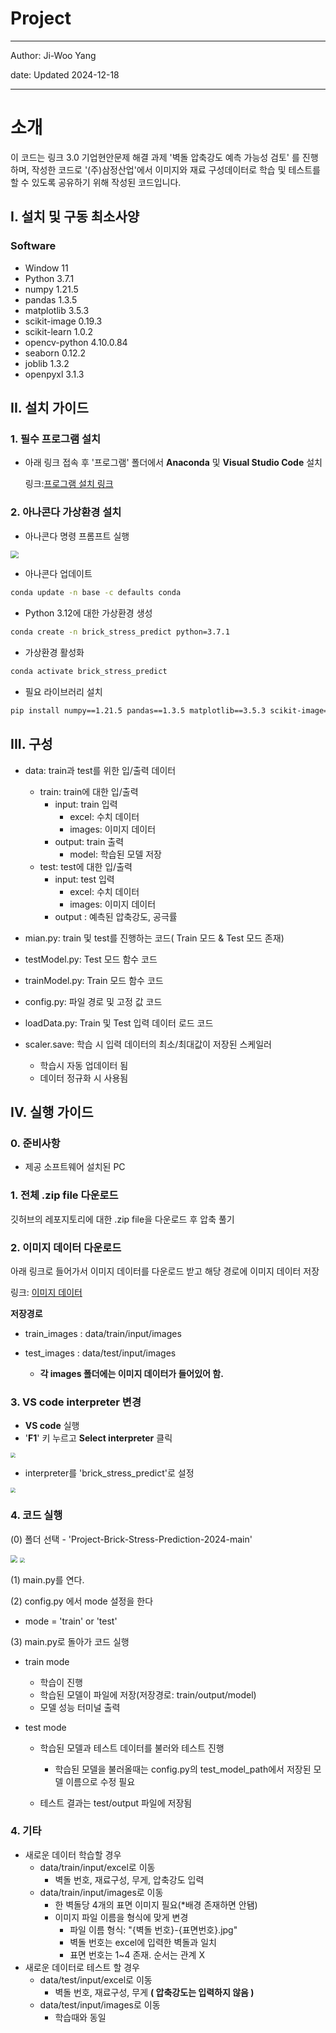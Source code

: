 # Project

***

Author: Ji-Woo Yang

date: Updated 2024-12-18

***

# 소개

이 코드는 링크 3.0 기업현안문제 해결 과제 '벽돌 압축강도 예측 가능성 검토' 를 진행하며, 작성한 코드로 '(주)삼정산업'에서 이미지와 재료 구성데이터로 학습 및 테스트를 할 수 있도록 공유하기 위해 작성된 코드입니다.

## I. 설치 및 구동 최소사양

### Software

* Window 11
* Python 3.7.1
* numpy 1.21.5
* pandas 1.3.5
* matplotlib 3.5.3
* scikit-image 0.19.3
* scikit-learn 1.0.2
* opencv-python 4.10.0.84
* seaborn 0.12.2
* joblib 1.3.2
* openpyxl 3.1.3

## II. 설치 가이드

### 1. 필수 프로그램 설치

* 아래 링크 접속 후 '프로그램' 폴더에서 **Anaconda** 및  **Visual Studio Code** 설치

  링크:[프로그램 설치 링크](https://drive.google.com/drive/folders/17hETWHocpstpEn11QRXIgFDLfs2KH_nA?usp=sharing)

### 2. 아나콘다 가상환경 설치

* 아나콘다 명령 프롬프트 실행

<img src="README_images/prompt.png" style="zoom:80%;" />

* 아나콘다 업데이트

```bash
conda update -n base -c defaults conda
```

* Python 3.12에 대한 가상환경 생성

```bash
conda create -n brick_stress_predict python=3.7.1
```

* 가상환경 활성화

```bash
conda activate brick_stress_predict
```

* 필요 라이브러리 설치

```bash
pip install numpy==1.21.5 pandas==1.3.5 matplotlib==3.5.3 scikit-image==0.19.3 scikit-learn==1.0.2 opencv-python==4.10.0.84 seaborn==0.12.2 joblib==1.3.2 openpyxl==3.1.3
```



## III. 구성

* data: train과 test를 위한 입/출력 데이터

  * train: train에 대한 입/출력
    * input: train 입력
      * excel: 수치 데이터
      * images: 이미지 데이터
    * output: train 출력
      * model: 학습된 모델 저장
  * test: test에 대한 입/출력
    * input: test 입력
      * excel: 수치 데이터
      * images: 이미지 데이터
    * output : 예측된 압축강도, 공극률

  

* mian.py: train 및 test를 진행하는 코드( Train 모드 & Test 모드 존재)

* testModel.py: Test 모드 함수 코드

* trainModel.py: Train 모드 함수 코드

* config.py: 파일 경로 및 고정 값 코드

* loadData.py: Train 및 Test 입력 데이터 로드 코드

* scaler.save: 학습 시 입력 데이터의 최소/최대값이 저장된 스케일러

  * 학습시 자동 업데이터 됨
  * 데이터 정규화 시 사용됨
  
  

## IV. 실행 가이드

### 0. 준비사항

* 제공 소프트웨어 설치된 PC

### 1.  전체 .zip file 다운로드

깃허브의 레포지토리에 대한 .zip file을 다운로드 후 압축 풀기

### 2. 이미지 데이터 다운로드

아래 링크로 들어가서 이미지 데이터를 다운로드 받고 해당 경로에 이미지 데이터 저장

링크: [이미지 데이터](https://drive.google.com/drive/folders/1Nnqhqnq9fs8fZnSt1rJrb2SXsN8T9k7W?usp=drive_link)

**저장경로**

* train_images : data/train/input/images
* test_images : data/test/input/images

  * **각 images 폴더에는 이미지 데이터가 들어있어 함.**

### 3. VS code interpreter 변경

* **VS code** 실행
* '**F1**' 키 누르고 **Select interpreter**  클릭

<img src="README_images/Select interpreter.png" style="zoom:50%;" />

* interpreter를 'brick_stress_predict'로 설정

<img src="README_images/brick_stress_predict.png" style="zoom:50%;" />

### 4. 코드 실행

(0) 폴더 선택 - 'Project-Brick-Stress-Prediction-2024-main'

<img src="README_images/openfolder.png" style="zoom:70%;" />

<img src="README_images/folder.png" style="zoom:50%;" />

(1) main.py를 연다.

(2) config.py 에서 mode 설정을 한다

* mode = 'train' or 'test'

(3) main.py로 돌아가 코드 실행

* train mode

  * 학습이 진행
  * 학습된 모델이 파일에 저장(저장경로: train/output/model)
  * 모델 성능 터미널 출력 

* test mode

  * 학습된 모델과 테스트 데이터를 불러와 테스트 진행

    * 학습된 모델을 불러올때는 config.py의 test_model_path에서 저장된 모델 이름으로 수정 필요

  * 테스트 결과는 test/output 파일에 저장됨

    

### 4. 기타

* 새로운 데이터 학습할 경우
  * data/train/input/excel로 이동
    * 벽돌 번호, 재료구성, 무게, 압축강도 입력
  * data/train/input/images로 이동
    * 한 벽돌당 4개의 표면 이미지 필요(*배경 존재하면 안됌)
    * 이미지 파일 이름을 형식에 맞게 변경
      * 파일 이름 형식: "{벽돌 번호}-{표면번호}.jpg"
      * 벽돌 번호는 excel에 입력한 벽돌과 일치
      * 표면 번호는 1~4 존재. 순서는 관계 X
* 새로운 데이터로 테스트 할 경우
  * data/test/input/excel로 이동
    * 벽돌 번호, 재료구성, 무게 **( 압축강도는 입력하지 않음 )**
  * data/test/input/images로 이동
    * 학습때와 동일

